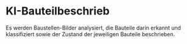 # KI-Bauteilbeschrieb
Es werden Baustellen-Bilder analysiert, die Bauteile darin erkannt und klassifiziert sowie der Zustand der jeweiligen Bauteile beschrieben.
